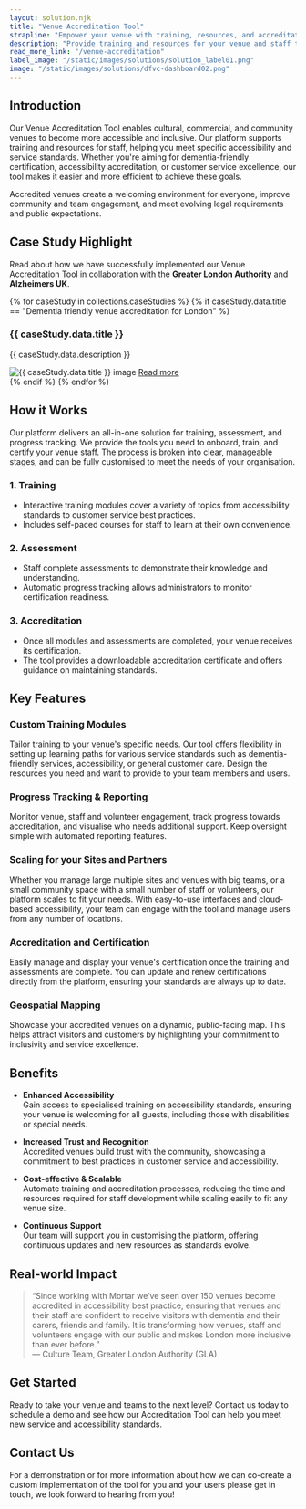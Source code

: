```yaml
---
layout: solution.njk
title: "Venue Accreditation Tool"
strapline: "Empower your venue with training, resources, and accreditation to ensure accessibility and service standards."
description: "Provide training and resources for your venue and staff to become accredited in accessibility and service standards."
read_more_link: "/venue-accreditation"
label_image: "/static/images/solutions/solution_label01.png"
image: "/static/images/solutions/dfvc-dashboard02.png"
---
```


## Introduction  
Our Venue Accreditation Tool enables cultural, commercial, and community venues to become more accessible and inclusive. Our platform supports training and resources for staff, helping you meet specific accessibility and service standards. Whether you're aiming for dementia-friendly certification, accessibility accreditation, or customer service excellence, our tool makes it easier and more efficient to achieve these goals.

Accredited venues create a welcoming environment for everyone, improve community and team engagement, and meet evolving legal requirements and public expectations.

## Case Study Highlight  

Read about how we have successfully implemented our Venue Accreditation Tool in collaboration with the **Greater London Authority** and **Alzheimers UK**. 

{% for caseStudy in collections.caseStudies %}
  {% if caseStudy.data.title == "Dementia friendly venue accreditation for London" %}
  <div class="case-study-card">
    <h3>{{ caseStudy.data.title }}</h3>
    <p class="case-study-desc">{{ caseStudy.data.description }}</p>
    <img src="{{ caseStudy.data.image }}" alt="{{ caseStudy.data.title }} image" class="case-study-image" />
    <a href="{{ caseStudy.data.read_more_link }}" class="read-more">Read more</a>
  </div>
  {% endif %}
{% endfor %}



## How it Works  
Our platform delivers an all-in-one solution for training, assessment, and progress tracking. We provide the tools you need to onboard, train, and certify your venue staff. The process is broken into clear, manageable stages, and can be fully customised to meet the needs of your organisation.

### 1. Training  
- Interactive training modules cover a variety of topics from accessibility standards to customer service best practices.
- Includes self-paced courses for staff to learn at their own convenience.

### 2. Assessment  
- Staff complete assessments to demonstrate their knowledge and understanding.
- Automatic progress tracking allows administrators to monitor certification readiness.

### 3. Accreditation  
- Once all modules and assessments are completed, your venue receives its certification.
- The tool provides a downloadable accreditation certificate and offers guidance on maintaining standards.

## Key Features  

### Custom Training Modules  
Tailor training to your venue's specific needs. Our tool offers flexibility in setting up learning paths for various service standards such as dementia-friendly services, accessibility, or general customer care. Design the resources you need and want to provide to your team members and users. 

### Progress Tracking & Reporting  
Monitor venue, staff and volunteer engagement, track progress towards accreditation, and visualise who needs additional support. Keep oversight simple with automated reporting features.

### Scaling for your Sites and Partners  
Whether you manage large multiple sites and venues with big teams, or a small community space with a small number of staff or volunteers, our platform scales to fit your needs. With easy-to-use interfaces and cloud-based accessibility, your team can engage with the tool and manage users from any number of locations.

### Accreditation and Certification  
Easily manage and display your venue's certification once the training and assessments are complete. You can update and renew certifications directly from the platform, ensuring your standards are always up to date.

### Geospatial Mapping  
Showcase your accredited venues on a dynamic, public-facing map. This helps attract visitors and customers by highlighting your commitment to inclusivity and service excellence.

## Benefits

- **Enhanced Accessibility**  
   Gain access to specialised training on accessibility standards, ensuring your venue is welcoming for all guests, including those with disabilities or special needs.

- **Increased Trust and Recognition**  
   Accredited venues build trust with the community, showcasing a commitment to best practices in customer service and accessibility.

- **Cost-effective & Scalable**  
   Automate training and accreditation processes, reducing the time and resources required for staff development while scaling easily to fit any venue size.

- **Continuous Support**  
   Our team will support you in customising the platform, offering continuous updates and new resources as standards evolve.

## Real-world Impact  
> “Since working with Mortar we’ve seen over 150 venues become accredited in accessibility best practice, ensuring that venues and their staff are confident to receive visitors with dementia and their carers, friends and family. It is transforming how venues, staff and volunteers engage with our public and makes London more inclusive than ever before.”  
— Culture Team, Greater London Authority (GLA)

## Get Started  
Ready to take your venue and teams to the next level? Contact us today to schedule a demo and see how our Accreditation Tool can help you meet new service and accessibility standards.

## Contact Us  
For a demonstration or for more information about how we can co-create a custom implementation of the tool for you and your users please get in touch, we look forward to hearing from you!
